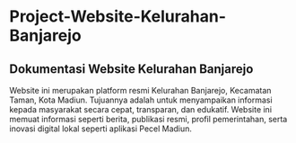 # Project-Website-Kelurahan-Banjarejo

##  Dokumentasi Website Kelurahan Banjarejo
Website ini merupakan platform resmi Kelurahan Banjarejo, Kecamatan Taman, Kota Madiun. Tujuannya adalah untuk menyampaikan informasi kepada masyarakat secara cepat, transparan, dan edukatif. Website ini memuat informasi seperti berita, publikasi resmi, profil pemerintahan, serta inovasi digital lokal seperti aplikasi Pecel Madiun.
